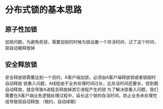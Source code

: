 # 分布式锁的基本思路
## 原子性加锁
加锁问题，为避免死锁，需要加锁的时候为锁设置一个存活时间，过了这个时间，锁自动被释放掉  
## 安全释放锁
安全释放锁需要达到一个目的，A客户端加锁，必须由A客户端释放锁或者锁超时自动释放 
锁重入问题，A线程由于业务处理时间过长，比存活时间还要长，锁到期自动释放，就会导致A进程去释放掉其它进程产生的锁 
为了解决锁重入问题，我们需要在A客户端业务逻辑处理过程中，延长这个锁的存活时间，防止业务未处理完成导致锁自动释放.（租约，自动续期） 


